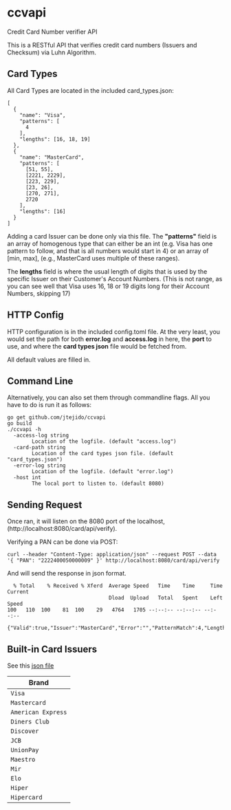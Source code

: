 # ccvapi
Credit Card Number verifier API

This is a RESTful API that verifies credit card numbers (Issuers and Checksum) via Luhn Algorithm.


## Card Types

All Card Types are located in the included card_types.json:

```
[
  {
    "name": "Visa",
    "patterns": [
      4
    ],
    "lengths": [16, 18, 19]
  },
  {
    "name": "MasterCard",
    "patterns": [
      [51, 55],
      [2221, 2229],
      [223, 229],
      [23, 26],
      [270, 271],
      2720
    ],
    "lengths": [16]
  }
]
```

Adding a card Issuer can be done only via this file. The **"patterns"** field is an array of homogenous type that can either be an int (e.g. Visa has one pattern to follow, and that is all numbers would start in 4) or an array of [min, max], (e.g., MasterCard uses multiple of these ranges).

The **lengths** field is where the usual length of digits that is used by the specific Issuer on their Customer's Account Numbers. (This is not range, as you can see well that Visa uses 16, 18 or 19 digits long for their Account Numbers, skipping 17)

## HTTP Config

HTTP configuration is in the included config.toml file. At the very least, you would set the path for both **error.log** and **access.log** in here, the **port** to use, and where the **card types json** file would be fetched from.

All default values are filled in.

## Command Line

Alternatively, you can also set them through commandline flags. All you have to do is run it as follows:

```
go get github.com/jtejido/ccvapi
go build
./ccvapi -h
  -access-log string
        Location of the logfile. (default "access.log")
  -card-path string
        Location of the card types json file. (default "card_types.json")
  -error-log string
        Location of the logfile. (default "error.log")
  -host int
        The local port to listen to. (default 8080)

```

## Sending Request

Once ran, it will listen on the 8080 port of the localhost, (http://localhost:8080/card/api/verify).

Verifying a PAN can be done via POST:

```
curl --header "Content-Type: application/json" --request POST --data '{ "PAN": "2222400050000009" }' http://localhost:8080/card/api/verify
```

And will send the response in json format.
```
  % Total    % Received % Xferd  Average Speed   Time    Time     Time  Current
                                 Dload  Upload   Total   Spent    Left  Speed
100   110  100    81  100    29   4764   1705 --:--:-- --:--:-- --:--:--

{"Valid":true,"Issuer":"MasterCard","Error":"","PatternMatch":4,"LengthMatch":16}
```

## Built-in Card Issuers

See this [json file](https://github.com/jtejido/ccvapi/card_types.json)

| Brand              |
|--------------------|
| `Visa`             |
| `Mastercard`       |
| `American Express` |
| `Diners Club`      |
| `Discover`         |
| `JCB`              |
| `UnionPay`         |
| `Maestro`          |
| `Mir`              |
| `Elo`              |
| `Hiper`            |
| `Hipercard`        |

